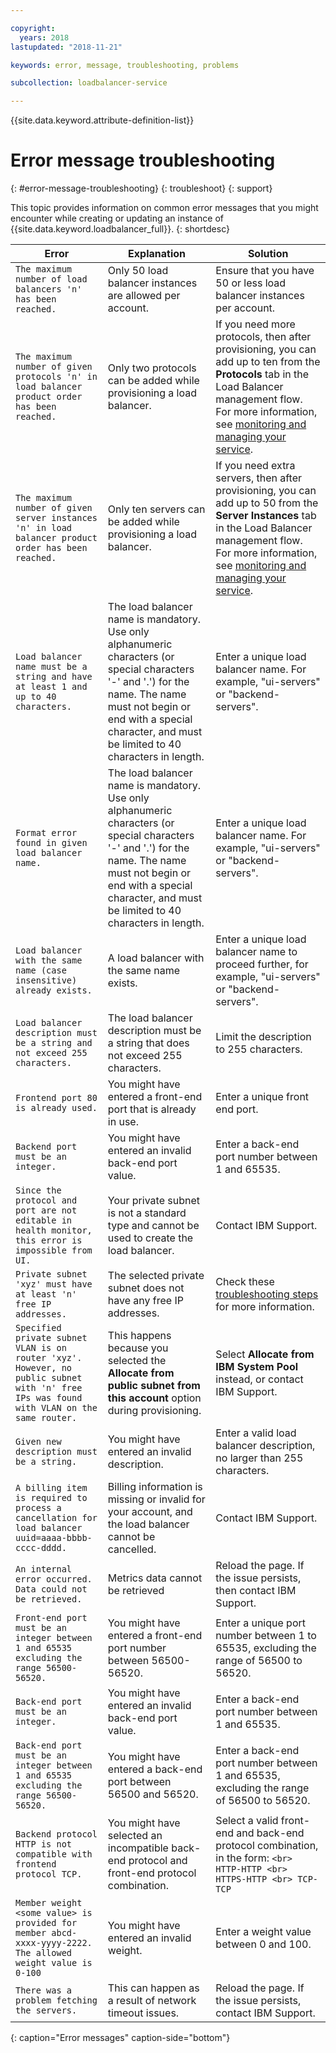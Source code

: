 ```yaml
---

copyright:
  years: 2018
lastupdated: "2018-11-21"

keywords: error, message, troubleshooting, problems

subcollection: loadbalancer-service

---
```


{{site.data.keyword.attribute-definition-list}}

# Error message troubleshooting
{: #error-message-troubleshooting}
{: troubleshoot}
{: support}

This topic provides information on common error messages that you might encounter while creating or updating an instance of {{site.data.keyword.loadbalancer_full}}.
{: shortdesc}

| Error | Explanation  | Solution  |
| ------------- | ------------- | ----- |
| `The maximum number of load balancers 'n' has been reached.`| Only 50 load balancer instances are allowed per account. | Ensure that you have 50 or less load balancer instances per account. |
| `The maximum number of given protocols 'n' in load balancer product order has been reached.` | Only two protocols can be added while provisioning a load balancer.  | If you need more protocols, then after provisioning, you can add up to ten from the **Protocols** tab in the Load Balancer management flow. For more information, see [monitoring and managing your service](/docs/loadbalancer-service?topic=loadbalancer-service-monitoring-and-managing-your-service). |
| `The maximum number of given server instances 'n' in load balancer product order has been reached.` | Only ten servers can be added while provisioning a load balancer. | If you need extra servers, then after provisioning, you can add up to 50 from the **Server Instances** tab in the Load Balancer management flow. For more information, see [monitoring and managing your service](/docs/loadbalancer-service?topic=loadbalancer-service-monitoring-and-managing-your-service). |
| `Load balancer name must be a string and have at least 1 and up to 40 characters.` | The load balancer name is mandatory. Use only alphanumeric characters (or special characters '-' and '.') for the name. The name must not begin or end with a special character, and must be limited to 40 characters in length. | Enter a unique load balancer name. For example, "ui-servers" or  "backend-servers".|
| `Format error found in given load balancer name.` | The load balancer name is mandatory. Use only alphanumeric characters (or special characters '-' and '.') for the name. The name must not begin or end with a special character, and must be limited to 40 characters in length. | Enter a unique load balancer name. For example, "ui-servers" or "backend-servers".|
| `Load balancer with the same name (case insensitive) already exists.` | A load balancer with the same name exists. | Enter a unique load balancer name to proceed further, for example, "ui-servers" or "backend-servers". |
| `Load balancer description must be a string and not exceed 255 characters.` | The load balancer description must be a string that does not exceed 255 characters. | Limit the description to 255 characters. |
| `Frontend port 80 is already used.` | You might have entered a front-end port that is already in use. | Enter a unique front end port. |
| `Backend port must be an integer.` | You might have entered an invalid back-end port value. | Enter a back-end port number between 1 and 65535. |
| `Since the protocol and port are not editable in health monitor, this error is impossible from UI.`| Your private subnet is not a standard type and cannot be used to create the load balancer. | Contact IBM Support. |
| `Private subnet 'xyz' must have at least 'n' free IP addresses.` | The selected private subnet does not have any free IP addresses. | Check these [troubleshooting steps](/docs/loadbalancer-service?topic=loadbalancer-service-load-balancer-provisioning-troubleshooting) for more information. |
| `Specified private subnet VLAN is on router 'xyz'. However, no public subnet with 'n' free IPs was found with VLAN on the same router.` | This happens because you selected the **Allocate from public subnet from this account** option during provisioning. | Select **Allocate from IBM System Pool** instead, or contact IBM Support.|
| `Given new description must be a string.`| You might have entered an invalid description. | Enter a valid load balancer description, no larger than 255 characters. |
| `A billing item is required to process a cancellation for load balancer uuid=aaaa-bbbb-cccc-dddd.` | Billing information is missing or invalid for your account, and the load balancer cannot be cancelled. | Contact IBM Support.|
| `An internal error occurred. Data could not be retrieved.` | Metrics data cannot be retrieved | Reload the page. If the issue persists, then contact IBM Support. |
| `Front-end port must be an integer between 1 and 65535 excluding the range 56500-56520.` | You might have entered a front-end port number between 56500-56520. | Enter a unique port number between 1 to 65535, excluding the range of 56500 to 56520. |
| `Back-end port must be an integer.` | You might have entered an invalid back-end port value. | Enter a back-end port number between 1 and 65535. |
| `Back-end port must be an integer between 1 and 65535 excluding the range 56500-56520.` | You might have entered a back-end port between 56500 and 56520.| Enter a back-end port number between 1 and 65535, excluding the range of 56500 to 56520. |
| `Backend protocol HTTP is not compatible with frontend protocol TCP.` | You might have selected an incompatible back-end protocol and front-end protocol combination. | Select a valid front-end and back-end protocol combination, in the form: `<br> HTTP-HTTP <br> HTTPS-HTTP <br> TCP-TCP` |
| `Member weight <some value> is provided for member abcd-xxxx-yyyy-2222. The allowed weight value is 0-100`| You might have entered an invalid weight. | Enter a weight value between 0 and 100. |
| `There was a problem fetching the servers.` | This can happen as a result of network timeout issues. | Reload the page. If the issue persists, contact IBM Support.|
{: caption="Error messages" caption-side="bottom"}
